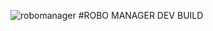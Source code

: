 ![robomanager](https://github.com/user-attachments/assets/d523d906-4878-49f2-938c-ff1345623245)
#ROBO MANAGER DEV BUILD
